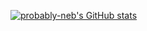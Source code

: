 [![probably-neb's GitHub stats](https://github-readme-stats.vercel.app/api?username=probably-neb&theme=great-gatsby&show_icons=true)](https://github.com/probably-neb/github-readme-stats&theme=great-gatsby&show_icons=true)
<!--
**probably-neb/probably-neb** is a ✨ _special_ ✨ repository because its `README.md` (this file) appears on your GitHub profile.

Here are some ideas to get you started:

- 🔭 I’m currently working on ...
- 🌱 I’m currently learning ...
- 👯 I’m looking to collaborate on ...
- 🤔 I’m looking for help with ...
- 💬 Ask me about ...
- 📫 How to reach me: ...
- 😄 Pronouns: ...
- ⚡ Fun fact: ...
-->
